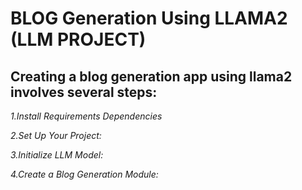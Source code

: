 # BLOG Generation Using LLAMA2 (LLM PROJECT)

## Creating a blog generation app using llama2 involves several steps:
*1.Install Requirements Dependencies*

 *2.Set Up Your Project:*
 
 *3.Initialize LLM Model:*
 
 *4.Create a Blog Generation Module:*
